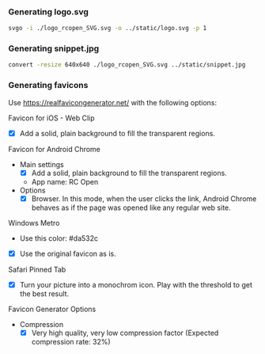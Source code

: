 ### Generating logo.svg

```sh
svgo -i ./logo_rcopen_SVG.svg -o ../static/logo.svg -p 1
```

### Generating snippet.jpg

```sh
convert -resize 640x640 ./logo_rcopen_SVG.svg ../static/snippet.jpg
```

### Generating favicons

Use https://realfavicongenerator.net/ with the following options:

Favicon for iOS - Web Clip
 - [x] Add a solid, plain background to fill the transparent regions.

Favicon for Android Chrome
 - Main settings
   - [x] Add a solid, plain background to fill the transparent regions.
   - App name: RC Open
 - Options
   - [x] Browser. In this mode, when the user clicks the link, Android
     Chrome behaves as if the page was opened like any regular web site.

Windows Metro
 - Use this color: #da532c
 - [x] Use the original favicon as is.

Safari Pinned Tab
 - [x] Turn your picture into a monochrom icon. Play with the threshold to get the best result.

Favicon Generator Options
 - Compression
   - [x] Very high quality, very low compression factor (Expected compression rate: 32%)
